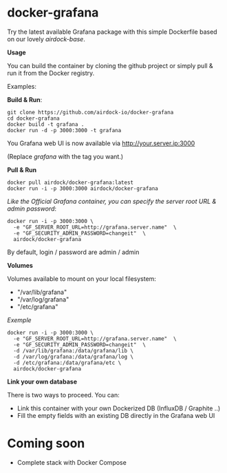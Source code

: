 # docker-grafana

Try the latest available Grafana package with this simple Dockerfile based on our lovely _airdock-base_.

**Usage**

You can build the container by cloning the github project or simply pull & run it from the Docker registry.

Examples:

**Build & Run**:
```
git clone https://github.com/airdock-io/docker-grafana
cd docker-grafana
docker build -t grafana .
docker run -d -p 3000:3000 -t grafana
```
You Grafana web UI is now available via http://your.server.ip:3000

(Replace _grafana_ with the tag you want.)


**Pull & Run**
```
docker pull airdock/docker-grafana:latest
docker run -i -p 3000:3000 airdock/docker-grafana
````

_Like the Official Grafana container, you can specify the server root URL & admin password_:

```
docker run -i -p 3000:3000 \
  -e "GF_SERVER_ROOT_URL=http://grafana.server.name"  \
  -e "GF_SECURITY_ADMIN_PASSWORD=changeit"  \
  airdock/docker-grafana
```
By default, login / password are admin / admin

**Volumes**

Volumes available to mount on your local filesystem:

 - "/var/lib/grafana"
 - "/var/log/grafana"
 - "/etc/grafana"
 
_Exemple_
```
docker run -i -p 3000:3000 \
  -e "GF_SERVER_ROOT_URL=http://grafana.server.name"  \
  -e "GF_SECURITY_ADMIN_PASSWORD=changeit"  \
  -d /var/lib/grafana:/data/grafana/lib \
  -d /var/log/grafana:/data/grafana/log \
  -d /etc/grafana:/data/grafana/etc \
  airdock/docker-grafana
```


**Link your own database**

There is two ways to proceed. You can:
 - Link this container with your own Dockerized DB (InfluxDB / Graphite ..)
 - Fill the empty fields with an existing DB directly in the Grafana web UI

# Coming soon

 - Complete stack with Docker Compose
